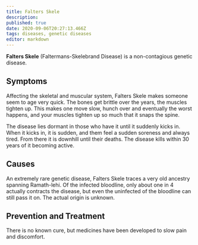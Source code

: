 ```yaml
---
title: Falters Skele
description: 
published: true
date: 2020-09-06T20:27:13.466Z
tags: diseases, genetic diseases
editor: markdown
---
```


**Falters Skele** (Faltermans-Skelebrand Disease) is a non-contagious genetic disease.

## Symptoms

Affecting the skeletal and muscular system, Falters Skele makes someone seem to age very quick. The bones get brittle over the years, the muscles tighten up. This makes one move slow, hunch over and eventually the worst happens, and your muscles tighten up so much that it snaps the spine.

The disease lies dormant in those who have it until it suddenly kicks in. When it kicks in, it is sudden, and them feel a sudden soreness and always tired. From there it is downhill until their deaths. The disease kills within 30 years of it becoming active.

## Causes

An extremely rare genetic disease, Falters Skele traces a very old ancestry spanning Ramath-lehi. Of the infected bloodline, only about one in 4 actually contracts the disease, but even the uninfected of the bloodline can still pass it on. The actual origin is unknown.

## Prevention and Treatment

There is no known cure, but medicines have been developed to slow pain and discomfort.




